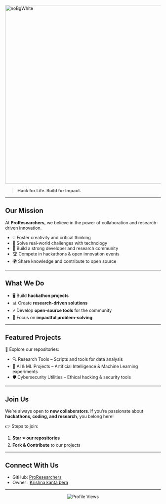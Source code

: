  
<img width="3163" height="578" alt="noBgWhite" src="https://github.com/user-attachments/assets/58ea6689-c0df-4118-8f96-5af24d9c43ce" />


> **Hack for Life. Build for Impact.**  

---

##  Our Mission  
At **ProResearchers**, we believe in the power of collaboration and research-driven innovation.  

- 💡 Foster creativity and critical thinking  
- 🔬 Solve real-world challenges with technology  
- 🤝 Build a strong developer and research community  
- 🏆 Compete in hackathons & open innovation events  
- 🌍 Share knowledge and contribute to open source  

---

##  What We Do  
- 🖥️ Build **hackathon projects**  
- 📊 Create **research-driven solutions**  
- ⚡ Develop **open-source tools** for the community  
- 🎯 Focus on **impactful problem-solving**  

---

##  Featured Projects  
🔗 Explore our repositories:  

- 🔍 Research Tools – Scripts and tools for data analysis  
- 🤖 AI & ML Projects – Artificial Intelligence & Machine Learning experiments  
- 🛡️ Cybersecurity Utilities – Ethical hacking & security tools  

---

## Join Us  
We’re always open to **new collaborators**. If you’re passionate about **hackathons, coding, and research**, you belong here!  

👉 Steps to join:  
1. **Star ⭐ our repositories**  
2. **Fork & Contribute** to our projects  

---

## Connect With Us  
-  GitHub: [ProResearchers](https://github.com/ProResearchers) 
- Owner : [Krishna kanta bera](https://github.com/krishnaKanta2008)
---
 
<p align="center">
  <img src="https://komarev.com/ghpvc/?username=Pro-Researchers&label=PROFILE+VIEWS" alt="Profile Views"/>
</p>

